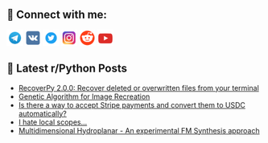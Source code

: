 ## 🔎 Connect with me:
[<img src="https://github.com/bullbesh/bullbesh/blob/main/images/Telegram.png" width="32" height="32" />](https://t.me/bullbesh)
[<img src="https://github.com/bullbesh/bullbesh/blob/main/images/VK.png" width="32" height="32" />](https://vk.com/bullbesh)
[<img src="https://github.com/bullbesh/bullbesh/blob/main/images/Twitter.png" width="32" height="32" />](https://twitter.com/bullbesh1)
[<img src="https://github.com/bullbesh/bullbesh/blob/main/images/Instagram.png" width="32" height="32" />](https://www.instagram.com/bullbesh)
[<img src="https://github.com/bullbesh/bullbesh/blob/main/images/Reddit.png" width="32" height="32" />](https://www.reddit.com/user/bullbesh)
[<img src="https://github.com/bullbesh/bullbesh/blob/main/images/YouTube.png" width="32" height="32" />](https://www.youtube.com/channel/UCtfjRs6uzgq5mfm8S06WTcg)

## 📕 Latest r/Python Posts
<!-- BLOG-POST-LIST:START -->
- [RecoverPy 2.0.0: Recover deleted or overwritten files from your terminal](https://www.reddit.com/r/Python/comments/10ua51t/recoverpy_200_recover_deleted_or_overwritten/)
- [Genetic Algorithm for Image Recreation](https://www.reddit.com/r/Python/comments/10u7svr/genetic_algorithm_for_image_recreation/)
- [Is there a way to accept Stripe payments and convert them to USDC automatically?](https://www.reddit.com/r/Python/comments/10u19jx/is_there_a_way_to_accept_stripe_payments_and/)
- [I hate local scopes…](https://www.reddit.com/r/Python/comments/10ty0df/i_hate_local_scopes/)
- [Multidimensional Hydroplanar - An experimental FM Synthesis approach](https://www.reddit.com/r/Python/comments/10tvp2u/multidimensional_hydroplanar_an_experimental_fm/)
<!-- BLOG-POST-LIST:END -->
